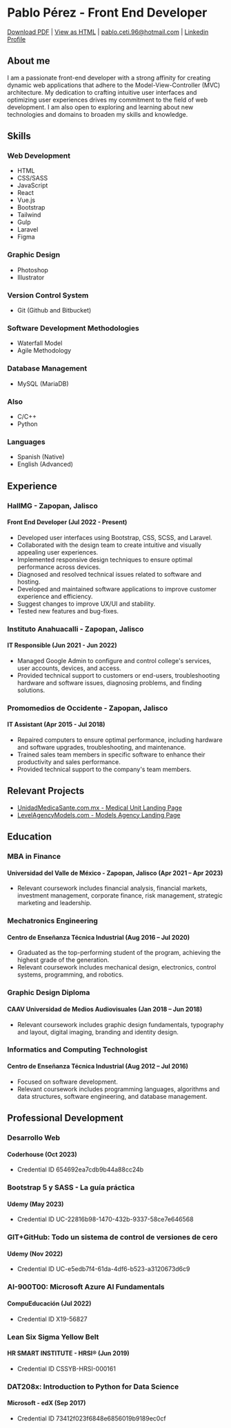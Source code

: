 # Pablo Pérez - Front End Developer

[Download PDF](https://github.com/prz96/MyResume/raw/main/myresume.pdf) | [View as HTML](https://prz96.github.io/MyResume) | [pablo.ceti.96@hotmail.com](mailto:pablo.ceti.96@hotmail.com) | [Linkedin Profile](https://www.linkedin.com/in/pabloprz/)

## About me

I am a passionate front-end developer with a strong affinity for creating dynamic
web applications that adhere to the Model-View-Controller (MVC) architecture.
My dedication to crafting intuitive user interfaces and optimizing user experiences drives my
commitment to the field of web development. I am also open to exploring and learning about new
technologies and domains to broaden my skills and knowledge.

## Skills

### Web Development

- HTML
- CSS/SASS
- JavaScript
- React
- Vue.js
- Bootstrap
- Tailwind
- Gulp
- Laravel
- Figma

### Graphic Design

- Photoshop
- Illustrator

### Version Control System

- Git (Github and Bitbucket)

### Software Development Methodologies

- Waterfall Model
- Agile Methodology

### Database Management

- MySQL (MariaDB)

### Also

- C/C++
- Python

### Languages

- Spanish (Native)
- English (Advanced)

## Experience

### HallMG - Zapopan, Jalisco

#### Front End Developer (Jul 2022 - Present)

- Developed user interfaces using Bootstrap, CSS, SCSS, and Laravel.
- Collaborated with the design team to create intuitive and visually appealing user experiences.
- Implemented responsive design techniques to ensure optimal performance across devices.
- Diagnosed and resolved technical issues related to software and hosting.
- Developed and maintained software applications to improve customer experience and efficiency.
- Suggest changes to improve UX/UI and stability.
- Tested new features and bug-fixes.

### Instituto Anahuacalli - Zapopan, Jalisco

#### IT Responsible (Jun 2021 - Jun 2022)

- Managed Google Admin to configure and control college's services, user accounts, devices, and access.
- Provided technical support to customers or end-users, troubleshooting hardware and software issues, diagnosing problems, and finding solutions.

### Promomedios de Occidente - Zapopan, Jalisco

#### IT Assistant (Apr 2015 - Jul 2018)

- Repaired computers to ensure optimal performance, including hardware and software upgrades, troubleshooting, and maintenance.
- Trained sales team members in specific software to enhance their productivity and sales performance.
- Provided technical support to the company's team members.

## Relevant Projects

- [UnidadMedicaSante.com.mx - Medical Unit Landing Page](https://unidadmedicasante.com.mx)
- [LevelAgencyModels.com - Models Agency Landing Page](https://levelagencymodels.com)

## Education

### MBA in Finance

#### Universidad del Valle de México - Zapopan, Jalisco (Apr 2021 – Apr 2023)

- Relevant coursework includes financial analysis, financial markets, investment management, corporate finance, risk management, strategic marketing and leadership.

### Mechatronics Engineering

#### Centro de Enseñanza Técnica Industrial (Aug 2016 – Jul 2020)

- Graduated as the top-performing student of the program, achieving the highest grade of the generation.
- Relevant coursework includes mechanical design, electronics, control systems, programming, and robotics.

### Graphic Design Diploma

#### CAAV Universidad de Medios Audiovisuales (Jan 2018 – Jun 2018)

- Relevant coursework includes graphic design fundamentals, typography and layout, digital imaging, branding and identity design.

### Informatics and Computing Technologist

#### Centro de Enseñanza Técnica Industrial (Aug 2012 – Jul 2016)

- Focused on software development.
- Relevant coursework includes programming languages, algorithms and data structures, software engineering, and database management.

## Professional Development

### Desarrollo Web

#### Coderhouse (Oct 2023)

- Credential ID 654692ea7cdb9b44a88cc24b

### Bootstrap 5 y SASS - La guía práctica

#### Udemy (May 2023)

- Credential ID UC-22816b98-1470-432b-9337-58ce7e646568

### GIT+GitHub: Todo un sistema de control de versiones de cero

#### Udemy (Nov 2022)

- Credential ID UC-e5edb7f4-61da-4df6-b523-a3120673d6c9

### AI-900T00: Microsoft Azure AI Fundamentals

#### CompuEducación (Jul 2022)

- Credential ID X19-56827

### Lean Six Sigma Yellow Belt

#### HR SMART INSTITUTE - HRSI® (Jun 2019)

- Credential ID CSSYB-HRSI-000161

### DAT208x: Introduction to Python for Data Science

#### Microsoft - edX (Sep 2017)

- Credential ID 73412f023f6848e6856019b9189ec0cf
